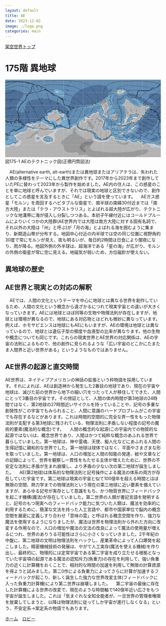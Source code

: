 ```yaml
---
layout: default
title: AE
date: 2023-12-02
image: ./logo.png
categories: main
---
```

[架空世界トップ](166)

# 175階 異地球

![](assets/166a.png)
図175-1 AEのテクトニック図(正積円筒図法)

　AE(alternative earth, alt-earth)または異地球またはアリアテラは、失われた人類の多様性をテーマにした異世界創作です。2017年から2023年まで創作していたPEに替わって2023年から製作を始めました。AE内の住人は、この惑星のことを単に地球と呼んでいますが、それでは現実の地球と区別できないので、創作としてこの惑星を言及するときに「AE」という語を使っています。
　AEガス惑星「モルン」を周回するハビタブルな衛星で、南半球の南緯30付近までは「南方大陸」または「テラ・アウストラリス」とよばれる超大陸が広がり、テクトニックな地溝帯に海が侵入し分裂しつつある。本初子午線付近にはコールドプルームによりいくつかの大陸群(AE世界内では大陸は南方大陸に対する固有名詞で、それ以外の大陸は「州」と呼ぶ)が「月の海」とよばれる海を囲むように集まり、新期造山帯が分布する。地図中心付近の内半球では空の同じ位置に視野角約30度で常にモルンが見え、夜も明るいが、毎日約2時間は日食により闇夜になり、雨が降る。地図外側の外半球は、超海洋である「星の海」が広がり、モルンの外側の衛星が常に空に見える。地磁気が弱いため、方位磁針が使えない。

## 異地球の歴史


## AE世界と現実との対応の解釈
　AEでは、人間の文化というテーマを中心に地球とは異なる世界を創作しているため、人間の文化という概念から遠ざかるにつれて現実宇宙との違いが大きくなっていきます。AEには地球とほぼ同等の生物や物理法則が存在しますが、地球とは環境が異なるので、地球にある対応物とはどれも微妙に異なっています。例えば、ホモサピエンスは地球にもAEにもいますが、AEの環境は地球とは異なっているので、地球とは遺伝子型の頻度や血液型の比率が異なります。他の生物や概念についても同じです。これらの現実世界とAE世界の対応関係は、AEの宇宙の法則によるもので、他の創作に見られるような「広い宇宙のどこかにたまたま人間界と近い世界がある」というようなものではありません。

## AE世界の起源と直交時間
AE世界は、ネイティブアメリカンの神話の拡張という枠物語を採用しています。それによれば、AEは創造神から発生した2番目の地球であり、現在の宇宙や地球は、滅びた前の世界から地下の細い穴をつたって人が移住してできた、人間にとって3番目の宇宙です。その傍証として、人間の体内時間が第3地球の24時間ではなく、第2地球の27時間近いサイクルを持っていることや、記号の多重な創発性がこの宇宙でもみられること、人間に意識のハードプロブレムがこの宇宙でも存在するなどがあります。これは時間的空間的に完全な斉一性をもった物理法則が支配する第3地球に残されている、物理法則に矛盾しない程度の記号の魔術的要素(魔法的な概念)です。
　人間の概念的な起源(この宇宙内での物質的な起源ではない)は、概念世界であり、人間はかつて純粋な概念のあふれる世界で暮らしていました。第一地球は、神や霊魂、天使、擬人化などにあふれる人間の生得記憶に親和的な世界でした。第一地球は球体ではなく、平面やさまざまな形を取っていました。第一地球は、人口の増加と人間の知能の発達、絵や文章などの記録によって、世界を観察し一貫性をもたせる主体が増えたために、世界の不安定な法則に矛盾が生まれ崩壊し、より矛盾の少ない次の第二地球が誕生しました。
　AE(第2地球)は体系的な物理法則と記号操作による魔法の体系の両方が存在していた宇宙です。第二地球は現実の宇宙と似て100億年を超える時間とほぼ無限の空間、熱力学までの物理法則という現在の第三地球に近い要素を備えていますが、あらゆる記号が実存として意識をもち、かつ物質世界にフィードバックを起こす機構(魔法)が存在していました。第二世界の人類が書記言語を発明すると、記号のもつ現実へのフィードバック能力に気づいた人類は、魔法を効率的に利用するために、簡潔な文法を持った人工言語や、都市や国家単位で脳内の概念空間を厳密に定義しすり合わせ「意味の雲」と呼ばれる概念空間を作り、強力な魔法を使用するようになりましたが、魔法は世界を物理法則から外れた方向に改変する作用なので、人口の増加や魔法の文法の改良によって魔法の使用量が増えるにつれ、世界のありうる可能性はさらに小さくなっていきました。2千年紀の中盤に、第二地球の文明は物理法則をハックし、産業革命によって人口爆発を起こしました。精密機械技術の発展は、やがて人工実存(魔法を使える機械)を作り出し、最終的に、物理的には定常宇宙である第二宇宙を成り立たせる根拠となっていた宇宙項の起源である魔法の認知斥力(負重力)の存在を利用して、強い負重力の近くに計算機をおくことで、相対的な時間の加速を利用して無限の計算資源を得ようと試みました。第二0作による負重力によってさらに計算が加速するフィードバックが起こり、新しく誕生した強力な世界改変主体(フィードバックに入った負重力計算機)により第二世界は崩壊しました。
　第二宇宙の最後に存在した計算機による世界の改変で、現在のような時間軸で140億年近い広さをもつ宇宙が誕生しました。これは「気まぐれな全知全能者が、一旦世界の管理者権限を放棄してしまうと、以降は物理法則に従ってしか宇宙が進行しなくなる」という、不安定系→案定系の物語でもあります。


[ホーム](./index)　[ロビー](144)

